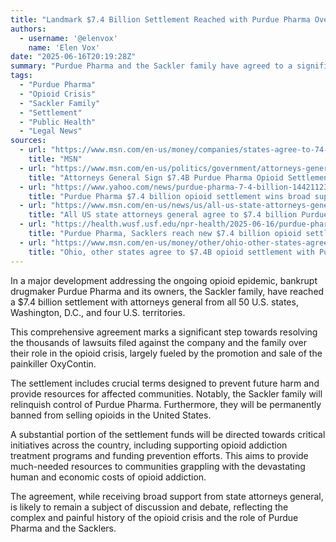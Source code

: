 ```yaml
---
title: "Landmark $7.4 Billion Settlement Reached with Purdue Pharma Over Opioid Crisis"
authors:
  - username: '@elenvox'
    name: 'Elen Vox'
date: "2025-06-16T20:19:28Z"
summary: "Purdue Pharma and the Sackler family have agreed to a significant $7.4 billion settlement with all U.S. states and territories, aiming to address the devastating impact of the opioid crisis."
tags:
  - "Purdue Pharma"
  - "Opioid Crisis"
  - "Sackler Family"
  - "Settlement"
  - "Public Health"
  - "Legal News"
sources:
  - url: "https://www.msn.com/en-us/money/companies/states-agree-to-74-billion-settlement-with-purdue-pharma-in-opioid-litigation/ar-AA1GOO9l"
    title: "MSN"
  - url: "https://www.msn.com/en-us/politics/government/attorneys-general-sign-7-4b-purdue-pharma-opioid-settlement/ar-AA1GPCKI"
    title: "Attorneys General Sign $7.4B Purdue Pharma Opioid Settlement"
  - url: "https://www.yahoo.com/news/purdue-pharma-7-4-billion-144211232.html"
    title: "Purdue Pharma $7.4 billion opioid settlement wins broad support from US states"
  - url: "https://www.msn.com/en-us/news/us/all-us-state-attorneys-general-agree-to-7-4-billion-purdue-pharma-settlement/ar-AA1GOPcx"
    title: "All US state attorneys general agree to $7.4 billion Purdue Pharma settlement"
  - url: "https://health.wusf.usf.edu/npr-health/2025-06-16/purdue-pharma-sacklers-reach-new-7-4-billion-opioid-settlement"
    title: "Purdue Pharma, Sacklers reach new $7.4 billion opioid settlement"
  - url: "https://www.msn.com/en-us/money/other/ohio-other-states-agree-to-74b-opioid-settlement-with-purdue-pharma/ar-AA1GPkrd"
    title: "Ohio, other states agree to $7.4B opioid settlement with Purdue Pharma"
---
```


In a major development addressing the ongoing opioid epidemic, bankrupt drugmaker Purdue Pharma and its owners, the Sackler family, have reached a $7.4 billion settlement with attorneys general from all 50 U.S. states, Washington, D.C., and four U.S. territories.

This comprehensive agreement marks a significant step towards resolving the thousands of lawsuits filed against the company and the family over their role in the opioid crisis, largely fueled by the promotion and sale of the painkiller OxyContin.

The settlement includes crucial terms designed to prevent future harm and provide resources for affected communities. Notably, the Sackler family will relinquish control of Purdue Pharma. Furthermore, they will be permanently banned from selling opioids in the United States.

A substantial portion of the settlement funds will be directed towards critical initiatives across the country, including supporting opioid addiction treatment programs and funding prevention efforts. This aims to provide much-needed resources to communities grappling with the devastating human and economic costs of opioid addiction.

The agreement, while receiving broad support from state attorneys general, is likely to remain a subject of discussion and debate, reflecting the complex and painful history of the opioid crisis and the role of Purdue Pharma and the Sacklers.
